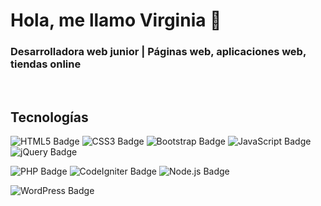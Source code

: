 <h1 align="left">󠁝󠁝Hola, me llamo Virginia 👋</h1>
<h3 align="left">Desarrolladora web junior | Páginas web, aplicaciones web, tiendas online</h3> <br>

<h2 align="left">Tecnologías</h2> 

<p align="left">
  
  ![HTML5 Badge](https://img.shields.io/badge/HTML5-E34F26?logo=html5&logoColor=fff&style=flat)
  ![CSS3 Badge](https://img.shields.io/badge/CSS3-0277BD?logo=css3&logoColor=fff&style=flat)
  ![Bootstrap Badge](https://img.shields.io/badge/Bootstrap-563D7C?logo=bootstrap&logoColor=fff&style=flat)
  ![JavaScript Badge](https://img.shields.io/badge/JavaScript-FFCC00?logo=javascript&logoColor=000&style=flat)
  ![jQuery Badge](https://img.shields.io/badge/jQuery-0769AD?logo=jquery&logoColor=fff&style=flat)
  
  ![PHP Badge](https://img.shields.io/badge/PHP-777BB4?logo=php&logoColor=fff&style=flat)
  ![CodeIgniter Badge](https://img.shields.io/badge/CodeIgniter-E34F26?logo=codeigniter&logoColor=fff&style=flat)
  ![Node.js Badge](https://img.shields.io/badge/Node.js-43853D?logo=nodedotjs&logoColor=fff&style=flat)
  
  ![WordPress Badge](https://img.shields.io/badge/WordPress-21759B?logo=wordpress&logoColor=fff&style=flat)

</p>
